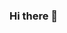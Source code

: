 ### Hi there 👋

<!--
**YashBhappa/YashBhappa** is a ✨ _special_ ✨ repository because its `README.md` (this file) appears on your GitHub profile.

Here are some ideas to get you started:

- 🔭 I’m currently working on ...
- 🌱 I’m currently learning ...
- 👯 I’m looking to collaborate on ...
- 🤔 I’m looking for help with ...
- 💬 Ask me about ...
- 📫 How to reach me: ...
- 😄 Pronouns: ...
- ⚡ Fun fact: ...
-->

<!--  trophy  -->
<!-- <p align="left"> <a href="https://github.com/ryo-ma/github-profile-trophy"><img src="https://github-profile-trophy.vercel.app/?username=YashBhappa" alt="YashBhappa" /> </p>  -->

<!--
<h3 align="left">Connect with me:</h3>
<p align="left">
<a href="https://twitter.com/YashBhappa" target="blank">
<img align="center" src="https://raw.githubusercontent.com/rahuldkjain/github-profile-readme-generator/master/src/images/icons/Social/twitter.svg" alt="Yash Bhappa" height="40" width="50" />
<a href="https://www.linkedin.com/in/yash-bhappa-0552a5131//" target="blank"><img align="center" src="https://raw.githubusercontent.com/rahuldkjain/github-profile-readme-generator/master/src/images/icons/Social/linked-in-alt.svg" alt="Yash Bhappa" height="40" width="50" />
<a href="https://instagram.com/_.yashbhappa._" target="blank"><img align="center" src="https://raw.githubusercontent.com/rahuldkjain/github-profile-readme-generator/master/src/images/icons/Social/instagram.svg" alt="Yash Bhappa" height="40" width="50" />
</p>-->

<!--
<p align="left">
<h3 align="left">Languages and Tools:</h3>
<p align="center">
      <img src="https://www.vectorlogo.zone/logos/w3_html5/w3_html5-icon.svg" alt="html" width="55" height="65"/>
      <img src="https://www.vectorlogo.zone/logos/w3_css/w3_css-icon.svg" alt="css" width="55" height="65"/>
      <img src="https://www.vectorlogo.zone/logos/sass-lang/sass-lang-icon.svg" alt="sass" width="65" height="65"/>
      <img src="https://raw.githubusercontent.com/devicons/devicon/master/icons/javascript/javascript-original.svg" alt="javascript" width="55" height="65"/>
      <img src="https://www.vectorlogo.zone/logos/getbootstrap/getbootstrap-icon.svg" alt="bootstrap" width="55" height="65"/>
      <img src="https://www.vectorlogo.zone/logos/tailwindcss/tailwindcss-icon.svg" alt="tailwind" width="55" height="65"/>
      <img src="https://www.vectorlogo.zone/logos/typescriptlang/typescriptlang-icon.svg" alt="typescript" width="65" height="65"/>
      <img src="https://www.vectorlogo.zone/logos/nodejs/nodejs-icon.svg" alt="node" width="55" height="65"/>
      <img src="https://github.com/cheesits456/cheesits456/blob/master/icons/express.png" alt="express" width="65" height="65"/>
      <img src="https://www.vectorlogo.zone/logos/angular/angular-icon.svg" alt="angular" width="55" height="65"/>
      <img src="https://www.vectorlogo.zone/logos/reactjs/reactjs-icon.svg" alt="react" width="55" height="65"/>
      <img src="https://raw.githubusercontent.com/devicons/devicon/master/icons/redux/redux-original.svg" alt="redux" width="55" height="65"/>
      <img src="https://www.vectorlogo.zone/logos/vuejs/vuejs-icon.svg" alt="vue" width="55" height="65"/>
      <img src="https://www.vectorlogo.zone/logos/laravel/laravel-icon.svg" alt="laravel" width=55 height=65/>
      <img src="https://www.vectorlogo.zone/logos/jquery/jquery-icon.svg" alt="jquery" width=55 height=65/>
      <img src="https://raw.githubusercontent.com/devicons/devicon/master/icons/flask/flask-original.svg" alt="flask" width="55" height="65"/>
      <img src="https://raw.githubusercontent.com/devicons/devicon/master/icons/django/django-plain.svg" alt="django" width="55" height="65"/>
      <img src="https://raw.githubusercontent.com/devicons/devicon/master/icons/c/c-original.svg" alt="c" width="55" height="65"/>  
      <img src="https://raw.githubusercontent.com/devicons/devicon/master/icons/cplusplus/cplusplus-original.svg" alt="c++" width="55" height="65"/>  
      <img src="https://raw.githubusercontent.com/devicons/devicon/master/icons/csharp/csharp-original.svg" alt="c#" width="55" height="65"/>  
      <img src="https://www.vectorlogo.zone/logos/python/python-icon.svg" alt="python" width="55" height="55"/>
      <img src="https://www.vectorlogo.zone/logos/scala-lang/scala-lang-icon.svg" alt="scala" width="75" height="65"/>
      <img src="https://www.vectorlogo.zone/logos/java/java-icon.svg" alt="java" width="65" height="65"/> 
      <img src="https://www.vectorlogo.zone/logos/kotlin/kotlin-icon.svg" alt="kotlin" width="55" height="55"/>
      <img src="https://www.vectorlogo.zone/logos/android/android-icon.svg" alt="android" width="55" height="55"/>
      <img src="https://www.vectorlogo.zone/logos/dartlang/dartlang-icon.svg" alt="dart" width="55" height="55"/>
      <img src="https://www.vectorlogo.zone/logos/flutterio/flutterio-icon.svg" alt="flutter" width="55" height="55"/>
      <img src="https://raw.githubusercontent.com/devicons/devicon/master/icons/go/go-original.svg" alt="go" width="55" height="65"/>  
      <img src="https://www.vectorlogo.zone/logos/rust-lang/rust-lang-icon.svg" alt="rust" width="55" height="65"/>
      <img src="https://www.vectorlogo.zone/logos/ruby-lang/ruby-lang-icon.svg" alt="ruby" width="55" height="65"/>
      <img src="https://www.vectorlogo.zone/logos/lua/lua-official.svg" alt="lua" width="65" height="65"/>
      <img src="https://www.vectorlogo.zone/logos/mysql/mysql-icon.svg" alt="mysql" width="55" height="65"/>
      <img src="https://www.vectorlogo.zone/logos/mongodb/mongodb-icon.svg" alt="mongodb" width="55" height="65"/>
      <img src="https://www.vectorlogo.zone/logos/firebase/firebase-icon.svg" alt="firebase" width="55" height="65"/>
      <img src="https://www.vectorlogo.zone/logos/docker/docker-icon.svg" alt="kubernetes" width="55" height="55"/>
       <img src="https://www.vectorlogo.zone/logos/kubernetes/kubernetes-icon.svg" alt="kubernetes" width="55" height="55"/>
</p>-->

<!-- <p>
<img src="https://img.shields.io/badge/HTML-5E4633?style=for-the-badge&logo=html5&logoColor=E34F26"/>
<img src="https://img.shields.io/badge/CSS-5E4633?style=for-the-badge&logo=css3&logoColor=1572B6"/>
<img src="https://img.shields.io/badge/Sass-5E4633?style=for-the-badge&logo=sass&logoColor=CC6699"/>
<img src="https://img.shields.io/badge/Bootstrap-5E4633?style=for-the-badge&logo=bootstrap&logoColor=563D7C"/>
<img src="https://img.shields.io/badge/Tailwind_CSS-5E4633?style=for-the-badge&logo=tailwind-css&logoColor=38B2AC"/>
<img src="https://img.shields.io/badge/JavaScript-5E4633?style=for-the-badge&logo=javascript&logoColor=F7DF1E"/>
<img src="https://img.shields.io/badge/jQuery-5E4633?style=for-the-badge&logo=jquery&logoColor=0769AD"/>
<img src="https://img.shields.io/badge/TypeScript-5E4633?style=for-the-badge&logo=typescript&logoColor=007ACC"/>
<img src="https://img.shields.io/badge/Node.js-5E4633?style=for-the-badge&logo=node.js&logoColor=339933"/>
<img src="https://img.shields.io/badge/Express.js-5E4633?style=for-the-badge&logo=express&logoColor=000000"/>
<img src="https://img.shields.io/badge/React-5E4633?style=for-the-badge&logo=react&logoColor=61DAFB"/>
<img src="https://img.shields.io/badge/Redux-5E4633?style=for-the-badge&logo=redux&logoColor=764ABC"/>
<img src="https://img.shields.io/badge/Angular-5E4633?style=for-the-badge&logo=angular&logoColor=DD0031"/>
<img src="https://img.shields.io/badge/Vue.js-5E4633?style=for-the-badge&logo=vue.js&logoColor=4FC08D"/>
<img src="https://img.shields.io/badge/Laravel-5E4633?style=for-the-badge&logo=laravel&logoColor=FF2D20"/>
<img src="https://img.shields.io/badge/Flask-5E4633?style=for-the-badge&logo=flask&logoColor=000000"/>
<img src="https://img.shields.io/badge/Django-5E4633?style=for-the-badge&logo=django&logoColor=092E20"/>
<img src="https://img.shields.io/badge/C-5E4633?style=for-the-badge&logo=c&logoColor=A8B9CC"/>
<img src="https://img.shields.io/badge/C++-5E4633?style=for-the-badge&logo=c%2B%2B&logoColor=00599C"/>
<img src="https://img.shields.io/badge/C%23-5E4633?style=for-the-badge&logo=c-sharp&logoColor=239120"/>
<img src="https://img.shields.io/badge/Python-5E4633?style=for-the-badge&logo=python&logoColor=3776AB"/>
<img src="https://img.shields.io/badge/Scala-5E4633?style=for-the-badge&logo=scala&logoColor=DC322F"/>
<img src="https://img.shields.io/badge/Java-5E4633?style=for-the-badge&logo=java&logoColor=007396"/>
<img src="https://img.shields.io/badge/Kotlin-5E4633?style=for-the-badge&logo=kotlin&logoColor=0095D5"/>
<img src="https://img.shields.io/badge/Android-5E4633?style=for-the-badge&logo=android&logoColor=3DDC84"/>
<img src="https://img.shields.io/badge/Dart-5E4633?style=for-the-badge&logo=dart&logoColor=0175C2"/>
<img src="https://img.shields.io/badge/Flutter-5E4633?style=for-the-badge&logo=flutter&logoColor=02569B"/>
<img src="https://img.shields.io/badge/Go-5E4633?style=for-the-badge&logo=go&logoColor=00ADD8"/>
<img src="https://img.shields.io/badge/Lua-5E4633?style=for-the-badge&logo=lua&logoColor=2C2D72"/>
<img src="https://img.shields.io/badge/MySQL-5E4633?style=for-the-badge&logo=mysql&logoColor=4479A1"/>
<img src="https://img.shields.io/badge/PostgreSQL-5E4633?style=for-the-badge&logo=postgresql&logoColor=336791"/>
<img src="https://img.shields.io/badge/MongoDB-5E4633?style=for-the-badge&logo=mongodb&logoColor=47A248"/>
<img src="https://img.shields.io/badge/Firebase-5E4633?style=for-the-badge&logo=firebase&logoColor=FFCA28"/>
<img src="https://img.shields.io/badge/Docker-5E4633?style=for-the-badge&logo=docker&logoColor=2496ED"/>
<img src="https://img.shields.io/badge/Kubernetes-5E4633?style=for-the-badge&logo=kubernetes&logoColor=326CE5"/>
</p>
-->

<!--  stats> -->
<!--
<h3 align="left">Stats:</h3>
<p><img align="left" src="https://github-readme-stats.vercel.app/api/top-langs?username=YashBhappa&show_icons=true&locale=en&layout=compact" alt="YashBhappa" /></p>
<p>&nbsp;<img align="center" src="https://github-readme-stats.vercel.app/api?username=YashBhappa&show_icons=true&locale=en" alt="YashBhappa" /></p>
<p><img align="center" src="https://github-readme-streak-stats.herokuapp.com/?user=YashBhappa&" alt="YashBhappa" /></p>
-->
